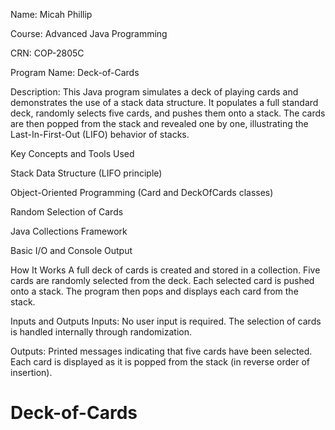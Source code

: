 Name: Micah Phillip 

Course: Advanced Java Programming

CRN: COP-2805C

Program Name: Deck-of-Cards

Description: This Java program simulates a deck of playing cards and demonstrates the use of a stack data structure. It populates a full standard deck, randomly selects five cards, and pushes them onto a stack. The cards are then popped from the stack and revealed one by one, illustrating the Last-In-First-Out (LIFO) behavior of stacks.

Key Concepts and Tools Used

 Stack Data Structure (LIFO principle)

 Object-Oriented Programming (Card and DeckOfCards classes)

 Random Selection of Cards

 Java Collections Framework

 Basic I/O and Console Output

How It Works
A full deck of cards is created and stored in a collection.
Five cards are randomly selected from the deck.
Each selected card is pushed onto a stack.
The program then pops and displays each card from the stack.

Inputs and Outputs
Inputs: No user input is required. The selection of cards is handled internally through randomization.

Outputs: Printed messages indicating that five cards have been selected.
Each card is displayed as it is popped from the stack (in reverse order of insertion).

# Deck-of-Cards
